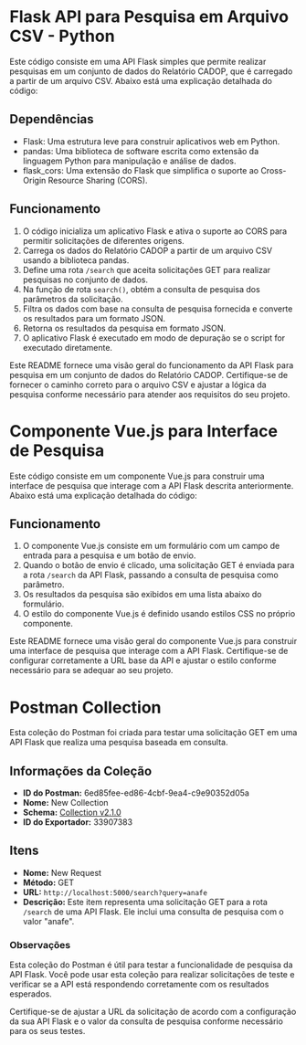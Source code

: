 # Flask API para Pesquisa em Arquivo CSV - Python

Este código consiste em uma API Flask simples que permite realizar pesquisas em um conjunto de dados do Relatório CADOP, que é carregado a partir de um arquivo CSV. Abaixo está uma explicação detalhada do código:

## Dependências

- Flask: Uma estrutura leve para construir aplicativos web em Python.
- pandas: Uma biblioteca de software escrita como extensão da linguagem Python para manipulação e análise de dados.
- flask_cors: Uma extensão do Flask que simplifica o suporte ao Cross-Origin Resource Sharing (CORS).

## Funcionamento

1. O código inicializa um aplicativo Flask e ativa o suporte ao CORS para permitir solicitações de diferentes origens.
2. Carrega os dados do Relatório CADOP a partir de um arquivo CSV usando a biblioteca pandas.
3. Define uma rota `/search` que aceita solicitações GET para realizar pesquisas no conjunto de dados.
4. Na função de rota `search()`, obtém a consulta de pesquisa dos parâmetros da solicitação.
5. Filtra os dados com base na consulta de pesquisa fornecida e converte os resultados para um formato JSON.
6. Retorna os resultados da pesquisa em formato JSON.
7. O aplicativo Flask é executado em modo de depuração se o script for executado diretamente.

Este README fornece uma visão geral do funcionamento da API Flask para pesquisa em um conjunto de dados do Relatório CADOP. Certifique-se de fornecer o caminho correto para o arquivo CSV e ajustar a lógica da pesquisa conforme necessário para atender aos requisitos do seu projeto.

# Componente Vue.js para Interface de Pesquisa

Este código consiste em um componente Vue.js para construir uma interface de pesquisa que interage com a API Flask descrita anteriormente. Abaixo está uma explicação detalhada do código:

## Funcionamento

1. O componente Vue.js consiste em um formulário com um campo de entrada para a pesquisa e um botão de envio.
2. Quando o botão de envio é clicado, uma solicitação GET é enviada para a rota `/search` da API Flask, passando a consulta de pesquisa como parâmetro.
3. Os resultados da pesquisa são exibidos em uma lista abaixo do formulário.
4. O estilo do componente Vue.js é definido usando estilos CSS no próprio componente.

Este README fornece uma visão geral do componente Vue.js para construir uma interface de pesquisa que interage com a API Flask. Certifique-se de configurar corretamente a URL base da API e ajustar o estilo conforme necessário para se adequar ao seu projeto.

# Postman Collection

Esta coleção do Postman foi criada para testar uma solicitação GET em uma API Flask que realiza uma pesquisa baseada em consulta.

## Informações da Coleção

- **ID do Postman:** 6ed85fee-ed86-4cbf-9ea4-c9e90352d05a
- **Nome:** New Collection
- **Schema:** [Collection v2.1.0](https://schema.getpostman.com/json/collection/v2.1.0/collection.json)
- **ID do Exportador:** 33907383

## Itens

- **Nome:** New Request
- **Método:** GET
- **URL:** `http://localhost:5000/search?query=anafe`
- **Descrição:** Este item representa uma solicitação GET para a rota `/search` de uma API Flask. Ele inclui uma consulta de pesquisa com o valor "anafe".

### Observações

Esta coleção do Postman é útil para testar a funcionalidade de pesquisa da API Flask. Você pode usar esta coleção para realizar solicitações de teste e verificar se a API está respondendo corretamente com os resultados esperados.

Certifique-se de ajustar a URL da solicitação de acordo com a configuração da sua API Flask e o valor da consulta de pesquisa conforme necessário para os seus testes.
